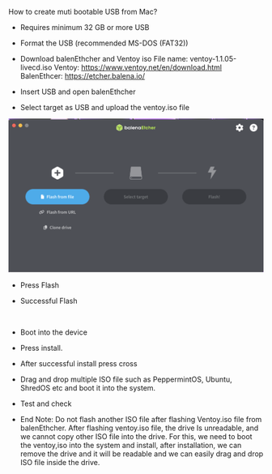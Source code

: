 How to create muti bootable USB from Mac?
-	Requires minimum 32 GB or more USB
-	Format the USB (recommended MS-DOS (FAT32))
-	Download balenEthcher and Ventoy iso
File name: ventoy-1.1.05-livecd.iso
Ventoy: https://www.ventoy.net/en/download.html
BalenEthcer: https://etcher.balena.io/
-	Insert USB and open balenEthcher
 
-	Select target as USB and upload the ventoy.iso file

  
  ![Open_BalenaEthcer](Images/Open_BalenaEthcer.png)


-	Press Flash
  
 
-	Successful Flash
 
 

-	Boot into the device
 

-	Press install.
 

 

-	After successful install press cross
 

 

-	Drag and drop multiple ISO file such as PeppermintOS, Ubuntu, ShredOS etc and boot it into the system.


 

-	Test and check
-	End
Note: Do not flash another ISO file after flashing Ventoy.iso file from balenEthcher. After flashing ventoy.iso file, the drive Is unreadable, and we cannot copy other ISO file into the drive. For this, we need to boot the ventoy,iso into the system and install, after installation, we can remove the drive and it will be readable and we can easily drag and drop ISO file inside the drive.

